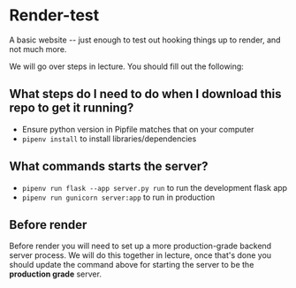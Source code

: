 # Render-test
A basic website -- just enough to test out hooking things up to render, and not much more.

We will go over steps in lecture. You should fill out the following:

## What steps do I need to do when I download this repo to get it running?
- Ensure python version in Pipfile matches that on your computer
- `pipenv install` to install libraries/dependencies

## What commands starts the server?
- `pipenv run flask --app server.py run` to run the development flask app
- `pipenv run gunicorn server:app` to run in production

## Before render

Before render you will need to set up a more production-grade backend server process. We will do this together in lecture, once that's done you should update the command above for starting the server to be the **production grade** server.